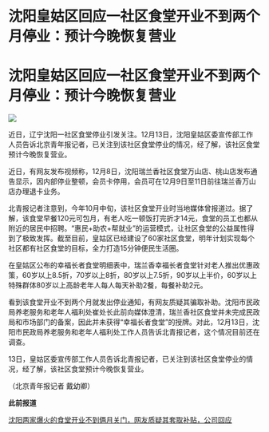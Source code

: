 # 沈阳皇姑区回应一社区食堂开业不到两个月停业：预计今晚恢复营业

# 沈阳皇姑区回应一社区食堂开业不到两个月停业：预计今晚恢复营业

![](https://inews.gtimg.com/om_bt/OXqebcB7DGM43WeZIkM1iajO5lcr3P7tTtRPHLKlfub88AA/1000)

近日，辽宁沈阳一社区食堂停业引发关注。12月13日，沈阳皇姑区委宣传部工作人员告诉北京青年报记者，已关注到该社区食堂停业的情况，经了解，该社区食堂预计今晚恢复营业。

近日，有网友发布视频称，12月8日，沈阳瑞兰香社区食堂万山店、桃山店发布通告显示，因内部停业整顿，会员卡停用，会员可在12月9日至11日前往瑞兰香万山店办理退卡业务。

北青报记者注意到，今年10月中旬，该社区食堂开业时当地媒体曾报道过。据了解，该食堂早餐120元可包月，有老人吃一顿饭打完折才14元，食堂的员工也都从附近的居民中招聘。“惠民+助农+帮就业”的运营模式，让社区食堂的公益属性得到了极致发挥。截至目前，皇姑区已经建设了60家社区食堂，明年计划实现每个社区都有社区食堂的目标，全力打造15分钟便民生活圈。

在皇姑区公布的幸福长者食堂明细表中，瑞兰香幸福长者食堂针对老人推出优惠政策，60岁以上8.5折，70岁以上8折，80岁以上7.5折，90岁以上半价，60岁以上特殊群体80岁以上高龄老年人每人每天补助2餐，每餐补助2元。

看到该食堂开业不到两个月就发出停业通知，有网友质疑其骗取补助。沈阳市民政局养老服务和老年人福利处崔处长此前向媒体澄清，瑞兰香社区食堂并未完成民政局和市场部门的备案，因此并未获得“幸福长者食堂”的授牌。对此，12月13日，沈阳市民政局养老服务和老年人福利处工作人员告诉北青报记者，这个情况目前还在调查。

13日，皇姑区委宣传部工作人员告诉北青报记者，已关注到该社区食堂停业的情况，经了解，该社区食堂预计今晚恢复营业。

（北京青年报记者 戴幼卿）

**此前报道**

[沈阳两家爆火的食堂开业不到俩月关门，网友质疑其套取补贴，公司回应](https://news.qq.com/rain/a/20231212A09U9O00)

